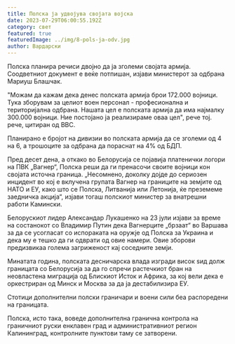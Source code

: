 ```yaml
---
title: Полска ја удвојува својата војска
date: 2023-07-29T06:00:55.192Z
category: свет
featured: true
featuredImage: ../img/8-pols-ja-odv.jpg
author: Вардарски
---
```

Полска планира речиси двојно да ја зголеми својата армија. Соодветниот документ е веќе потпишан, изјави министерот за одбрана Мариуш Блашчак.

"Можам да кажам дека денес полската армија брои 172.000 војници. Тука зборувам за целиот воен персонал - професионална и територијална одбрана. Нашата цел е полската армија да има најмалку 300.000 војници. Ние постојано ја реализираме оваа цел", рече тој. рече, цитиран од BBC.

Планирано е бројот на дивизии во полската армија да се зголеми од 4 на 6, а трошоците за одбрана да пораснат на 4% од БДП.

Пред десет дена, а откако во Белорусија се појавија платенички логори на ПВК „Вагнер“, Полска реши да ги пренасочи своите војници кон својата источна граница. „Несомнено, доколку дојде до сериозен инцидент во кој е вклучена групата Вагнер на границите на земјите од НАТО и ЕУ, како што се Полска, Литванија или Летонија, ќе преземеме заедничка акција“, изјави тогаш полскиот министер за внатрешни работи Камински.

Белорускиот лидер Александар Лукашенко на 23 јули изјави за време на состанокот со Владимир Путин дека Вагнерците „брзаат“ во Варшава за да се усогласат со испораката на оружје од Полска за Украина и дека му е тешко да ги одврати од овие намери. Овие зборови предизвикаа голема загриженост кај соседните земји.

Минатата година, полската десничарска влада изгради висок ѕид долж границата со Белорусија за да го спречи растечкиот бран на неовластена миграција од Блискиот Исток и Африка, за кој вели дека е оркестриран од Минск и Москва за да ја дестабилизира ЕУ.

Стотици дополнителни полски граничари и воени сили беа распоредени на границата.

Полска, исто така, воведе дополнителна гранична контрола на граничниот руски енклавен град и административниот регион Калининград, контролните пунктови таму се затворени.